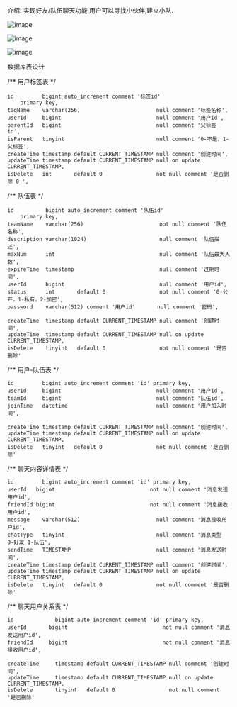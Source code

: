 介绍:
  实现好友/队伍聊天功能,用户可以寻找小伙伴,建立小队.
  

![image](https://github.com/cmaiyatang/Lin-Partner-Matching-backend/assets/127107267/36e24a84-3da4-45b8-82d0-37d27f4a2eeb)

![image](https://github.com/cmaiyatang/Lin-Partner-Matching-backend/assets/127107267/70e7ca9d-2117-45f3-bdf4-e2a8a85f385e)

![image](https://github.com/cmaiyatang/Lin-Partner-Matching-backend/assets/127107267/25159771-a4dc-4072-8c58-d1a5095e4cc7)



数据库表设计

/**
  用户标签表
 */
 
    id         bigint auto_increment comment '标签id'
        primary key,
    tagName    varchar(256)                        null comment '标签名称',
    userId     bigint                              null comment '用户id',
    parentId   bigint                              null comment '父标签 id',
    isParent   tinyint                             null comment '0-不是，1-父标签',
    createTime timestamp default CURRENT_TIMESTAMP null comment '创建时间',
    updateTime timestamp default CURRENT_TIMESTAMP null on update CURRENT_TIMESTAMP,
    isDelete   int       default 0                 not null comment '是否删除 0 ',
        

/**
  队伍表
 */

    id          bigint auto_increment comment '队伍id'
        primary key,
    teamName    varchar(256)                        not null comment '队伍名称',
    description varchar(1024)                       null comment '队伍描述',
    maxNum      int                                 null comment '队伍最大人数',
    expireTime  timestamp                           null comment '过期时间',
    userId      bigint                              null comment '用户id',
    status      int       default 0                 not null comment '0-公开，1-私有，2-加密',
    password    varchar(512) comment '用户id'       null comment '密码',

    createTime  timestamp default CURRENT_TIMESTAMP null comment '创建时间',
    updateTime  timestamp default CURRENT_TIMESTAMP null on update CURRENT_TIMESTAMP,
    isDelete    tinyint   default 0                 not null comment '是否删除'

/**
  用户-队伍表
 */

    id         bigint auto_increment comment 'id' primary key,
    userId     bigint                              null comment '用户id',
    teamId     bigint                              null comment '队伍id',
    joinTime   datetime                            null comment '用户加入时间',

    createTime timestamp default CURRENT_TIMESTAMP null comment '创建时间',
    updateTime timestamp default CURRENT_TIMESTAMP null on update CURRENT_TIMESTAMP,
    isDelete   tinyint   default 0                 not null comment '是否删除'


/**
  聊天内容详情表
 */

    id         bigint auto_increment comment 'id' primary key,
    userId   bigint                              not null comment '消息发送用户id',
    friendId bigint                              not null comment '消息接收用户id',
    message    varchar(512)                        null comment '消息接收用户id',
    chatType   tinyint                             null comment '消息类型 0-好友 1-队伍',
    sendTime   TIMESTAMP                           null comment '消息发送时间',
    createTime timestamp default CURRENT_TIMESTAMP null comment '创建时间',
    updateTime timestamp default CURRENT_TIMESTAMP null on update CURRENT_TIMESTAMP,
    isDelete   tinyint   default 0                 not null comment '是否删除'


/**
  聊天用户关系表
 */
 
    id             bigint auto_increment comment 'id' primary key,
    userId       bigint                              not null comment '消息发送用户id',
    friendId     bigint                              not null comment '消息接收用户id',

    createTime     timestamp default CURRENT_TIMESTAMP null comment '创建时间',
    updateTime     timestamp default CURRENT_TIMESTAMP null on update CURRENT_TIMESTAMP,
    isDelete       tinyint   default 0                 not null comment '是否删除'

